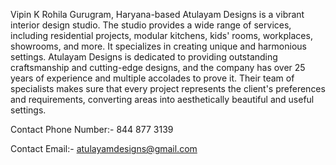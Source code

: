 Vipin K Rohila
Gurugram, Haryana-based Atulayam Designs is a vibrant interior design studio. The studio provides a wide range of services, including residential projects, modular kitchens, kids' rooms, workplaces, showrooms, and more. It specializes in creating unique and harmonious settings. Atulayam Designs is dedicated to providing outstanding craftsmanship and cutting-edge designs, and the company has over 25 years of experience and multiple accolades to prove it. Their team of specialists makes sure that every project represents the client's preferences and requirements, converting areas into aesthetically beautiful and useful settings.

Contact Phone Number:- 844 877 3139

Contact Email:- atulayamdesigns@gmail.com
